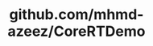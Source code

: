 ---
layout: post
title: github.com/mhmd-azeez/CoreRTDemo
categories: link
tags: [انگلیسی, گیت‌هاب, برنامه‌نویسی]
---
